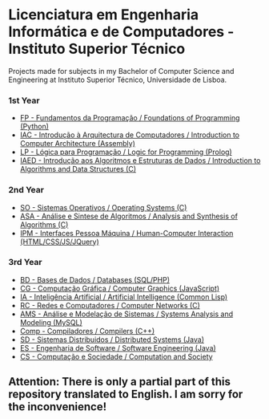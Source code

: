 ﻿# Licenciatura em Engenharia Informática e de Computadores - Instituto Superior Técnico
Projects made for subjects in my Bachelor of Computer Science and Engineering at Instituto Superior Técnico, Universidade de Lisboa.

### 1st Year
* [FP - Fundamentos da Programação / Foundations of Programming (Python)](1st_Year/FP)
* [IAC - Introdução à Arquitectura de Computadores / Introduction to Computer Architecture (Assembly)](1st_Year/IAC)
* [LP - Lógica para Programação / Logic for Programming (Prolog)](1st_Year/LP)
* [IAED - Introdução aos Algoritmos e Estruturas de Dados / Introduction to Algorithms and Data Structures (C)](1st_Year/IAED)

### 2nd Year
* [SO - Sistemas Operativos / Operating Systems (C)](2nd_Year/SO)
* [ASA - Análise e Sintese de Algoritmos / Analysis and Synthesis of Algorithms (C)](2nd_Year/ASA)
* [IPM - Interfaces Pessoa Máquina / Human-Computer Interaction (HTML/CSS/JS/JQuery)](2nd_Year/IPM)

### 3rd Year
* [BD - Bases de Dados / Databases (SQL/PHP)](3rd_Year/BD)
* [CG - Computação Gráfica / Computer Graphics (JavaScript)](https://github.com/rodrigolousada/CG-Space-Invaders)
* [IA - Inteligência Artificial / Artificial Intelligence (Common Lisp)](3rd_Year/IA)
* [RC - Redes e Computadores / Computer Networks (C)](3rd_Year/RC)
* [AMS - Análise e Modelação de Sistemas / Systems Analysis and Modeling (MySQL)](3rd_Year/AMS)
* [Comp - Compiladores / Compilers (C++)](https://github.com/rodrigolousada/xpl-compiler)
* [SD - Sistemas Distribuidos / Distributed Systems (Java)](https://github.com/rodrigolousada/A63-Komparator)
* [ES - Engenharia de Software / Software Engineering (Java)](https://github.com/rodrigolousada/es17al_24-project-mirror)
* [CS - Computação e Sociedade / Computation and Society](3rd_Year/CS)

## Attention: There is only a partial part of this repository translated to English. I am sorry for the inconvenience!
